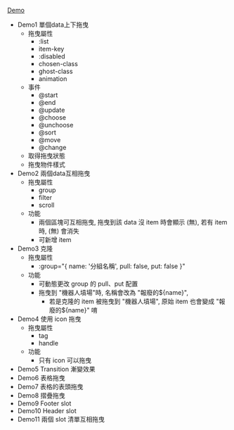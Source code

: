 <a href="https://mizuyang.github.io/form-auto-save/#/">Demo</a>

- Demo1 單個data上下拖曳
  - 拖曳屬性
    - :list
    - item-key
    - :disabled
    - chosen-class
    - ghost-class
    - animation
  - 事件
    - @start
    - @end
    - @update
    - @choose
    - @unchoose
    - @sort
    - @move
    - @change
  - 取得拖曳狀態
  - 拖曳物件樣式
- Demo2 兩個data互相拖曳
  - 拖曳屬性
    - group
    - filter
    - scroll
  - 功能
    - 兩個區塊可互相拖曳, 拖曳到該 data 沒 item 時會顯示 (無), 若有 item 時, (無) 會消失
    - 可新增 item
- Demo3 克隆
  - 拖曳屬性
    - :group="{ name: '分組名稱', pull: false, put: false }"
  - 功能
    - 可動態更改 group 的 pull、put 配置
    - 拖曳到 "機器人墳場"時, 名稱會改為 "報廢的${name}", 
      - 若是克隆的 item 被拖曳到 "機器人墳場", 原始 item 也會變成 "報廢的${name}" 唷
- Demo4 使用 icon 拖曳
  - 拖曳屬性
    - tag
    - handle
  - 功能
    - 只有 icon 可以拖曳
- Demo5 Transition 漸變效果
- Demo6 表格拖曳
- Demo7 表格的表頭拖曳
- Demo8 摺疊拖曳
- Demo9 Footer slot
- Demo10 Header slot
- Demo11 兩個 slot 清單互相拖曳